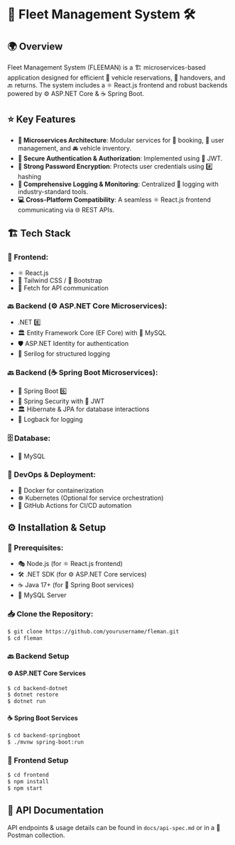 # 🚗 Fleet Management System 🛠️

## 🌍 Overview
Fleet Management System (FLEEMAN) is a 🏗️ microservices-based application designed for efficient 🚗 vehicle reservations, 🔄 handovers, and 🔙 returns. The system includes a ⚛️ React.js frontend and robust backends powered by ⚙️ ASP.NET Core & ☕ Spring Boot.

## ⭐ Key Features
- **🔗 Microservices Architecture**: Modular services for 📅 booking, 👥 user management, and 🚘 vehicle inventory.
- **🔐 Secure Authentication & Authorization**: Implemented using 🔑 JWT.
- **🔏 Strong Password Encryption**: Protects user credentials using #️⃣ hashing 
- **📜 Comprehensive Logging & Monitoring**: Centralized 📝 logging with industry-standard tools.
- **💻 Cross-Platform Compatibility**: A seamless ⚛️ React.js frontend communicating via 🌐 REST APIs.

## 🏗️ Tech Stack
### 🎨 Frontend:
- ⚛️ React.js
- 🎨 Tailwind CSS / 🎨 Bootstrap
- 📡 Fetch for API communication

### 🔙 Backend (⚙️ ASP.NET Core Microservices):
- .NET 8️⃣
- 🏛️ Entity Framework Core (EF Core) with 🐬 MySQL
- 🛡️ ASP.NET Identity for authentication
- 📝 Serilog for structured logging

### 🔙 Backend (☕ Spring Boot Microservices):
- 🌱 Spring Boot 6️⃣
- 🔐 Spring Security with 🔑 JWT
- 🏛️ Hibernate & JPA for database interactions
- 📜 Logback for logging

### 🗄️ Database:
- 🐬 MySQL

### 🚀 DevOps & Deployment:
- 🐳 Docker for containerization
- ☸️ Kubernetes (Optional for service orchestration)
- 🤖 GitHub Actions for CI/CD automation

## ⚙️ Installation & Setup

### 📌 Prerequisites:
- 🎭 Node.js (for ⚛️ React.js frontend)
- 🛠️ .NET SDK (for ⚙️ ASP.NET Core services)
- ☕ Java 17+ (for 🌱 Spring Boot services)
- 🐬 MySQL Server

### 📥 Clone the Repository:
```sh
$ git clone https://github.com/yourusername/fleman.git
$ cd fleman
```

### 🔙 Backend Setup
#### ⚙️ ASP.NET Core Services
```sh
$ cd backend-dotnet
$ dotnet restore
$ dotnet run
```

#### ☕ Spring Boot Services
```sh
$ cd backend-springboot
$ ./mvnw spring-boot:run
```

### 🎨 Frontend Setup
```sh
$ cd frontend
$ npm install
$ npm start
```

## 📜 API Documentation
API endpoints & usage details can be found in `docs/api-spec.md` or in a 📩 Postman collection.





